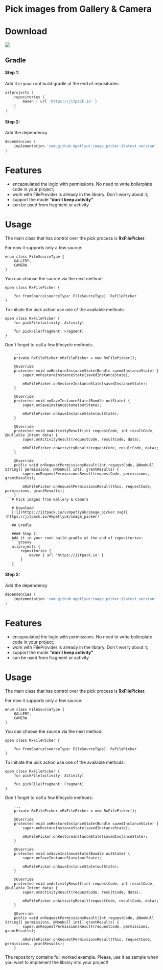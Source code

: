 # Pick images from Gallery & Camera

# Download
[![](https://jitpack.io/v/mpetlyuk/image_picker.svg)](https://jitpack.io/#mpetlyuk/image_picker)

## Gradle

#### Step 1:
Add it in your root build.gradle at the end of repositories:
```groovy
allprojects {
    repositories {
        maven { url 'https://jitpack.io' }
    }
}
```

#### Step 2:
Add the dependency
```groovy
dependencies {
    implementation 'com.github.mpetlyuk:image_picker:$latest_version'
}
```

# Features
- encapsulated the logic with permissions. No need to write boilerplate code in your project;
- work with FileProvider is already in the library. Don`t worry about it;
- support the mode **"don`t keep activity"**
- can be used from fragment or activity

# Usage
The main class that has control over the pick process is **RxFilePicker**. 

For now it supports only a few source:
```
enum class FileSourceType {
    GALLERY,
    CAMERA
}
```

You can choose the source via the next method:
```
open class RxFilePicker {

    fun fromSource(sourceType: FileSourceType): RxFilePicker
}
```

To initiate the pick action use one of the available methods:
```
open class RxFilePicker {
    fun pickFile(activity: Activity)

    fun pickFile(fragment: Fragment)
}
```

Don`t forget to call a few lifecycle methods:
```
    ...
    private RxFilePicker mRxFilePicker = new RxFilePicker();

    @Override
    protected void onRestoreInstanceState(Bundle savedInstanceState) {
        super.onRestoreInstanceState(savedInstanceState);

        mRxFilePicker.onRestoreInstanceState(savedInstanceState);
    }

    @Override
    protected void onSaveInstanceState(Bundle outState) {
        super.onSaveInstanceState(outState);

        mRxFilePicker.onSaveInstanceState(outState);
    }

    @Override
    protected void onActivityResult(int requestCode, int resultCode, @Nullable Intent data) {
        super.onActivityResult(requestCode, resultCode, data);

        mRxFilePicker.onActivityResult(requestCode, resultCode, data);
    }

    @Override
    public void onRequestPermissionsResult(int requestCode, @NonNull String[] permissions, @NonNull int[] grantResults) {
        super.onRequestPermissionsResult(requestCode, permissions, grantResults);

        mRxFilePicker.onRequestPermissionsResult(this, requestCode, permissions, grantResults);
    }
```# Pick images from Gallery & Camera
   
   # Download
   [![](https://jitpack.io/v/mpetlyuk/image_picker.svg)](https://jitpack.io/#mpetlyuk/image_picker)
   
   ## Gradle
   
   #### Step 1:
   Add it in your root build.gradle at the end of repositories:
   ```groovy
   allprojects {
       repositories {
           maven { url 'https://jitpack.io' }
       }
   }
   ```
   
   #### Step 2:
   Add the dependency
   ```groovy
   dependencies {
       implementation 'com.github.mpetlyuk:image_picker:$latest_version'
   }
   ```
   
   # Features
   - encapsulated the logic with permissions. No need to write boilerplate code in your project;
   - work with FileProvider is already in the library. Don`t worry about it;
   - support the mode **"don`t keep activity"**
   - can be used from fragment or activity
   
   # Usage
   The main class that has control over the pick process is **RxFilePicker**. 
   
   For now it supports only a few source:
   ```
   enum class FileSourceType {
       GALLERY,
       CAMERA
   }
   ```
   
   You can choose the source via the next method:
   ```
   open class RxFilePicker {
   
       fun fromSource(sourceType: FileSourceType): RxFilePicker
   }
   ```
   
   To initiate the pick action use one of the available methods:
   ```
   open class RxFilePicker {
       fun pickFile(activity: Activity)
   
       fun pickFile(fragment: Fragment)
   }
   ```
   
   Don`t forget to call a few lifecycle methods:
   ```
       ...
       private RxFilePicker mRxFilePicker = new RxFilePicker();
   
       @Override
       protected void onRestoreInstanceState(Bundle savedInstanceState) {
           super.onRestoreInstanceState(savedInstanceState);
   
           mRxFilePicker.onRestoreInstanceState(savedInstanceState);
       }
   
       @Override
       protected void onSaveInstanceState(Bundle outState) {
           super.onSaveInstanceState(outState);
   
           mRxFilePicker.onSaveInstanceState(outState);
       }
   
       @Override
       protected void onActivityResult(int requestCode, int resultCode, @Nullable Intent data) {
           super.onActivityResult(requestCode, resultCode, data);
   
           mRxFilePicker.onActivityResult(requestCode, resultCode, data);
       }
   
       @Override
       public void onRequestPermissionsResult(int requestCode, @NonNull String[] permissions, @NonNull int[] grantResults) {
           super.onRequestPermissionsResult(requestCode, permissions, grantResults);
   
           mRxFilePicker.onRequestPermissionsResult(this, requestCode, permissions, grantResults);
       }
   ```
   
   The repository contains full worked example. Please, use it as sample when you want to implement the library into your project!